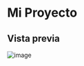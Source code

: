 # Mi Proyecto

## Vista previa
![image](https://github.com/user-attachments/assets/8d6af374-9bda-46b6-b567-8026b980b413)
